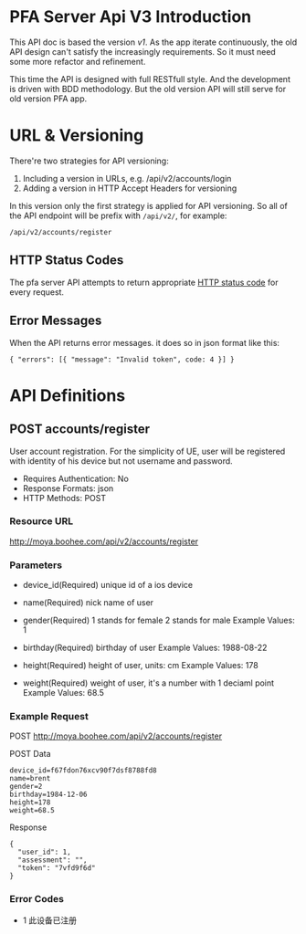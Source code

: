 # PFA Server Api V3 Introduction

This API doc is based the version *v1*. As the app iterate continuously,
the old API design can't satisfy the increasingly requirements. So it
must need some more refactor and refinement.

This time the API is designed with full RESTfull style. And the development
is driven with BDD methodology. But the old version API will still serve for old
version PFA app.

# URL & Versioning

There're two strategies for API versioning:
  1. Including a version in URLs, e.g. /api/v2/accounts/login
  2. Adding a version in HTTP Accept Headers for versioning

In this version only the first strategy is applied for API versioning. So
all of the API endpoint will be prefix with `/api/v2/`, for example:

    /api/v2/accounts/register

## HTTP Status Codes

The pfa server API attempts to return appropriate
[HTTP status code](http://en.wikipedia.org/wiki/List_of_HTTP_status_codes)
for every request.

## Error Messages

When the API returns error messages. it does so in json format like this:

    { "errors": [{ "message": "Invalid token", code: 4 }] }

# API Definitions

## POST accounts/register

User account registration. For the simplicity of UE, user will be registered
with identity of his device but not username and password.

  * Requires Authentication: No
  * Response Formats: json
  * HTTP Methods: POST

### Resource URL

http://moya.boohee.com/api/v2/accounts/register

### Parameters

*    device_id(Required)
     unique id of a ios device

*    name(Required)
     nick name of user

*    gender(Required)
     1 stands for female
     2 stands for male
     Example Values: 1

*   birthday(Required)
    birthday of user
    Example Values: 1988-08-22
*   height(Required)
    height of user, units: cm
    Example Values: 178

*   weight(Required)
    weight of user, it's a number with 1 deciaml point
    Example Values: 68.5

### Example Request

POST http://moya.boohee.com/api/v2/accounts/register

POST Data

    device_id=f67fdon76xcv90f7dsf8788fd8
    name=brent
    gender=2
    birthday=1984-12-06
    height=178
    weight=68.5

Response

    {
      "user_id": 1,
      "assessment": "",
      "token": "7vfd9f6d"
    }

### Error Codes

* 1 此设备已注册
